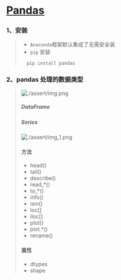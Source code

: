# [Pandas]
[Pandas]: https://pandas.pydata.org/docs/getting_started/intro_tutorials/index.html
### 1、安装
> - `Anaconda`框架默认集成了无需安全装
> - `pip` 安装
> ~~~
>   pip install pandas
> ~~~
> 
### 2、pandas 处理的数据类型
> ![./assert/img.png](img.png)
> 
> ##### **DataFrame**
> 
>##### **Series**
> ![./assert/img_1.png](img_1.png)
> #### 方法
> - head()
> - tail()
> - describe()
> - read_*()
> - to_*()
> - info()
> - isin()
> - loc[]
> - iloc[]
> - plot()
> - plot.*()
> - rename()
> #### 属性
> - dtypes 
> - shape